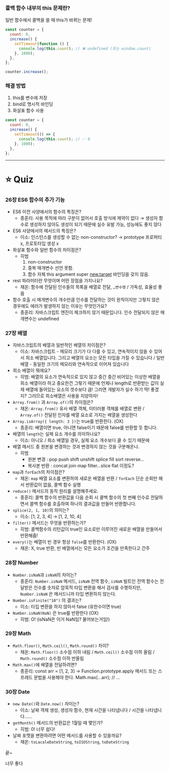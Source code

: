 
### 콜백 함수 내부의 this 문제란?

일반 함수에서 콜백을 쓸 때 this가 바뀌는 문제!

```jsx
const counter = {
  count: 0,
  increase() {
    setTimeout(function () {
      console.log(this.count); // ❌ undefined (또는 window.count)
    }, 1000);
  },
};

counter.increase();
```

### 해결 방법

1. this를 변수에 저장
2. bind로 명시적 바인딩
3. 화살표 함수 사용

```jsx
const counter = {
  count: 0,
  increase() {
    setTimeout(() => {
      console.log(this.count); // ✅ 0
    }, 1000);
  },
};
```

---

# ⭐️ Quiz

### 26장 ES6 함수의 추가 기능

- ES6 이전 사양에서의 함수의 특징은?
    - 종훈리: 사용 목적에 따라 구분이 없어서 호출 방식에 제약이 없다 → 생성자 함수로 생성하지 않아도 생성이 되기 때문에 실수 유발 가능, 성능에도 좋지 않다
- ES6 사양에서의 메서드의 특징은?
    - 이소: 인스턴스를 생성할 수 없는  non-constructor? → prototype 프로퍼티 x, 프로토타입 생성 x
- 화살표 함수와 일반 함수의 차이점은?
    - 히범
        1. non-constructor
        2. 중복 매개변수 선언 못함.
        3. 함수 자체 this argument super [new.target](http://new.target) 바인딩을 갖지 않음.
- rest 파라미터란 무엇이며 어떤 장점을 가지나요?
    - 채온: 함수에 전달된 인수들의 목록을 배열로 전달, `…변수명` / 가독성, 효율성 좋음
- 함수 호출 시 매개변수의 개수만큼 인수를 전달하는 것이 원칙이지만 그렇지 않은 경우에도 에러가 발생하지 않는 이유는 무엇인가요?
    - 종훈리: 자바스크립트 엔진이 체크하지 않기 때문입니다. 인수 전달되지 않은 매개변수는 undefined

### 27장 배열

- 자바스크립트의 배열과 일반적인 배열의 차이점은?
    - 이소: 자바스크립트 - 메모리 크기가 다 다를 수 있고, 연속적이지 않을 수 있어서 희소 배열입니다. 그리고 배열의 요소는 모든 타입을 가질 수 있습니다 / 일반 배열 - 동일한 크기의 메모리와 연속적으로 이어져 있습니다
- 희소 배열이 뭐에요?
    - 히범: 배열의 요소가 연속적으로 있지 않고 중간 중간 비어있는 이상한 배열을 희소 배열이라 하고 중요한건 그렇기 때문에 언제나 length로 반환받는 값이 실제 배열에 들어있는 요소의 갯수보다 큼! 그러면 개발자가 실수 하기 딱! 좋겠지? 그러므로 희소배열은 사용을 지양하자!
- `Array.from()` 과 `Array.of()`의 차이점은?
    - 채온: `Array.from()` 유사 배열 객체, 이터러블 객체를 배열로 변환 / `Array.of()` 전달된 인자를 배열 요소로 가지는 배열을 생성한다
- `Array.isArray({ length: 3 })`는 true를 반환한다. (OX)
    - 종훈리: 배열이면 true, 아니면 false이기 때문에 false를 반환할 듯 합니다.
- 배열의 `length`는 실제 요소 개수를 의미하나요?
    - 이소: 아니오 / 희소 배열일 경우, 실제 요소 개수보다 클 수 있기 때문에
- 배열 메서드 중 원본을 변경하는 것과 변경하지 않는 것을 구분해온나.
    - 히범
        - 원본 변경 : pop push shift unshift splice fill sort reverse…
        - 복사본 반환 : concat join map filter…slice flat 이정도?
- `map`과 `forEach`의 차이점은?
    - 채온: `map` 배열 요소를 변환하여 새로운 배열을 반환 / `forEach` 단순 순회만 해서 반환값이 없음, 콜백 함수 실행
- `reduce()` 메서드의 동작 원리를 설명해주세요.
    - 종훈리: 콜백 함수의 반환값을 다음 순회 시 콜백 함수의 첫 번째 인수로 전달하면서 콜백 함수를 호출하여 하나의 결과값을 만들어 반환합니다.
- `splice(2, 1, 10)`의 의미는?
    - 이소: [1, 2, 3, 4] → [1, 2, 10, 4]
- `filter()` 메서드는 무엇을 반환하는가?
    - 히범: 콜백함수의 리턴값이 true인 요소로만 이루어진 새로운 배열을 만들어서 반환해줌!
- `every()`는 배열이 빈 경우 항상 `false`를 반환한다. (OX)
    - 채온: X, true 반환, 빈 배열에서는 모든 요소가 조건을 만족한다고 간주

### 28장 Number

- `Number.isNaN`과 `isNaN`의 차이는?
    - 종훈리: `Number.isNaN` 메서드, `isNaN` 전역 함수, `isNaN` 빌트인 전역 함수는 전달받은 인수를 숫자로 암묵적 타입 변환을 해서 검사를 수행하지만, `Number.isNaN` 은 메서드니까 타입 변환하지 않는다.
- `Number.isFinite("10")` 의 결과는?
    - 이소: 타입 변환을 하지 않아서 false (유한수이면 true)
- `Number.isNaN(NaN)` 은 true를 반환한다 (OX)
    - 히범: O! (isNaN은 이거 NaN임? 물어보는거임!)

### 29장 Math

- `Math.floor()`, `Math.ceil()`, `Math.round()` 차이?
    - 채온: `Math.floor()` 소수점 이하 내림 / `Math.ceil()` 소수점 이하 올림 / `Math.round()` 소수점 이하 반올림
- `Math.max()`에 배열을 전달하려면?
    - 종훈리: const arr = [1, 2, 3] → Function.prototype.apply 메서드 또는 스프레드 문법을 사용해야 한다. Math.max(…arr); // …

### 30장 Date

- `new Date()`와 `Date.now()` 차이는?
    - 이소: 날짜 객체 생성, 생성자 함수, 현재 시간을 나타냅니다 / 시간을 나타냅니다……
- `getMonth()` 메서드의 반환값은 1월일 때 몇인가?
    - 히범: 0! 너무 쉽다!
- 날짜 포맷을 변환하려면 어떤 메서드를 사용할 수 있을까요?
    - 채온: `toLacaleDateString`, `toISOString`, `toDateString`

끝~

너무 좋다
